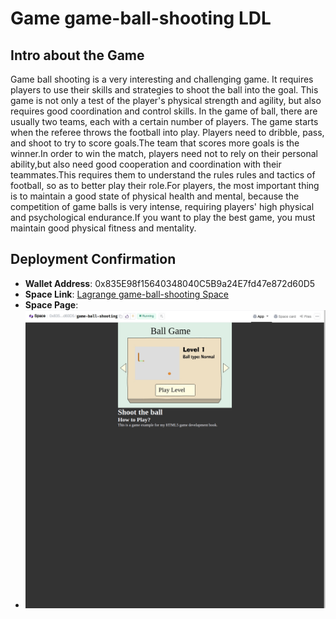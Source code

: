# Game game-ball-shooting LDL

## Intro about the Game
Game ball shooting is a very interesting and challenging game. It requires players to use their skills and strategies to shoot the ball into the goal. This game is not only a test of the player's physical strength and agility, but also requires good coordination and control skills.
In the game of ball, there are usually two teams, each with a certain number of players. The game starts when the referee throws the football into play. Players need to dribble, pass, and shoot to try to score goals.The team that scores more goals is the winner.In order to win the match, players need not to rely on their personal ability,but also need good cooperation and coordination with their teammates.This requires them to understand the rules rules and tactics of football, so as to better play their role.For players, the most important thing is to maintain a good state of physical health and mental, because the competition of game balls is very intense, requiring players' high physical and psychological endurance.If you want to play the best game, you must maintain good physical fitness and mentality.
## Deployment Confirmation

- **Wallet Address**: 0x835E98f15640348040C5B9a24E7fd47e872d60D5
- **Space Link**: [Lagrange game-ball-shooting Space](https://lagrangedao.org/spaces/0x835E98f15640348040C5B9a24E7fd47e872d60D5/game-ball-shooting/app)
- **Space Page**:
- ![image](https://github.com/harleyLuke/awesome-swanchain/blob/images/images/game-ball-shooting.jpg)

